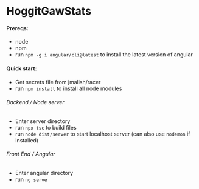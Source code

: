 # HoggitGawStats

#### Prereqs:
- node
- npm
- run `npm -g i angular/cli@latest` to install the latest version of angular

#### Quick start:
- Get secrets file from jmalish/racer
- run `npm install` to install all node modules

###### Backend / Node server
- Enter server directory
- run `npx tsc` to build files
- run `node dist/server` to start localhost server (can also use `nodemon` if installed)

###### Front End / Angular
- Enter angular directory
- run `ng serve`